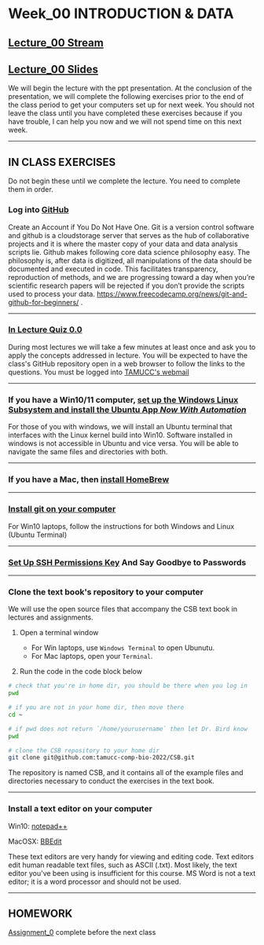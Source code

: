 # Week_00 INTRODUCTION & DATA

## [Lecture_00 Stream](https://tamucc.webex.com/webappng/sites/tamucc/recording/playback/c435d912674b47eda6ca33daa6491eab)

## [Lecture_00 Slides](Week00_files/Lecture00_Overview_BigData.pdf)

We will begin the lecture with the ppt presentation.  At the conclusion of the presentation, we will complete the following exercises prior to the end of the class period to get your computers set up for next week.  You should not leave the class until you have completed these exercises because if you have trouble, I can help you now and we will not spend time on this next week.

---

## IN CLASS EXERCISES

Do not begin these until we complete the lecture. You need to complete them in order.

### Log into [GitHub](https://github.com/)
Create an Account if You Do Not Have One. Git is a version control software and github is a cloudstorage server that serves as the hub of collaborative projects and it is where the master copy of your data and data analysis scripts lie. Github makes following core data science philosophy easy. The philosophy is, after data is digitized, all manipulations of the data should be documented and executed in code. This facilitates transparency, reproduction of methods, and we are progressing toward a day when you’re scientific research papers will be rejected if you don’t provide the scripts used to process your data. https://www.freecodecamp.org/news/git-and-github-for-beginners/ .

---


### [In Lecture Quiz 0.0](https://forms.office.com/Pages/ResponsePage.aspx?id=8frLNKZngUepylFOslULZlFZdbyVx8RLiPt1GobhHnlUMlExSEtYN0pTTFVXUzJJUlpYRUNGQzU1Ti4u)
During most lectures we will take a few minutes at least once and ask you to apply the concepts addressed in lecture. You will be expected to have the class's GitHub repository open in a web browser to follow the links to the questions.  You must be logged into [TAMUCC's webmail](https://outlook.tamucc.edu)

---


### If you have a Win10/11 computer, [set up the Windows Linux Subsystem and install the Ubuntu App *_**Now With Automation**_*](https://github.com/cbirdlab/wlsUBUNTU_settings)
For those of you with windows, we will install an Ubuntu terminal that interfaces with the Linux kernel build into Win10.  Software installed in windows is not accessible in Ubuntu and vice versa.  You will be able to navigate the same files and directories with both. 

---


### If you have a Mac, then [install HomeBrew](https://brew.sh/)

---


### [Install git on your computer](https://computingskillsforbiologists.com/setup/)
For Win10 laptops, follow the instructions for both Windows and Linux (Ubuntu Terminal)

---


### [Set Up SSH Permissions Key](../resources/Github_SSH.pdf) And Say Goodbye to Passwords

---


### Clone the text book's repository to your computer

We will use the open source files that accompany the CSB text book in lectures and assignments.

1. Open a terminal window
	* For Win laptops, use `Windows Terminal` to open Ubunutu.  
	* For Mac laptops, open your `Terminal`.
	
2. Run the code in the code block below 
```bash
# check that you're in home dir, you should be there when you log in
pwd

# if you are not in your home dir, then move there
cd ~

# if pwd does not return `/home/yourusername` then let Dr. Bird know
pwd

# clone the CSB repository to your home dir
git clone git@github.com:tamucc-comp-bio-2022/CSB.git
```

The repository is named CSB, and it contains all of the example files and directories necessary to conduct the exercises in the text book.

---


### Install a text editor on your computer
Win10: [notepad++](https://notepad-plus-plus.org/downloads/)

MacOSX: [BBEdit](https://www.barebones.com/products/textwrangler/download.html)

These text editors are very handy for viewing and editing code. Text editors edit human readable text files, such as ASCII (.txt). Most likely, the text editor you've been using is insufficient for this course. MS Word is not a text editor; it is a word processor and should not be used.

---

## HOMEWORK
[Assignment_0](../assignments/assignment_0.md) complete before the next class
